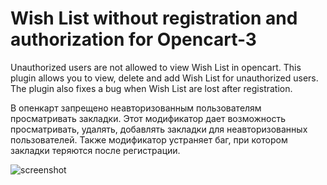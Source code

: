 # Wish List without registration and authorization for Opencart-3
Unauthorized users are not allowed to view Wish List in opencart. 
This plugin allows you to view, delete and add Wish List for unauthorized users. 
The plugin also fixes a bug when Wish List are lost after registration.

В опенкарт запрещено неавторизованным пользователям просматривать закладки. 
Этот модификатор дает возможность просматривать, удалять, добавлять закладки для неавторизованных пользователей. 
Также модификатор устраняет баг, при котором закладки теряются после регистрации.

![screenshot](https://user-images.githubusercontent.com/106067946/180002489-d4a46c4f-028a-4342-bb1f-704022ace809.jpg)
